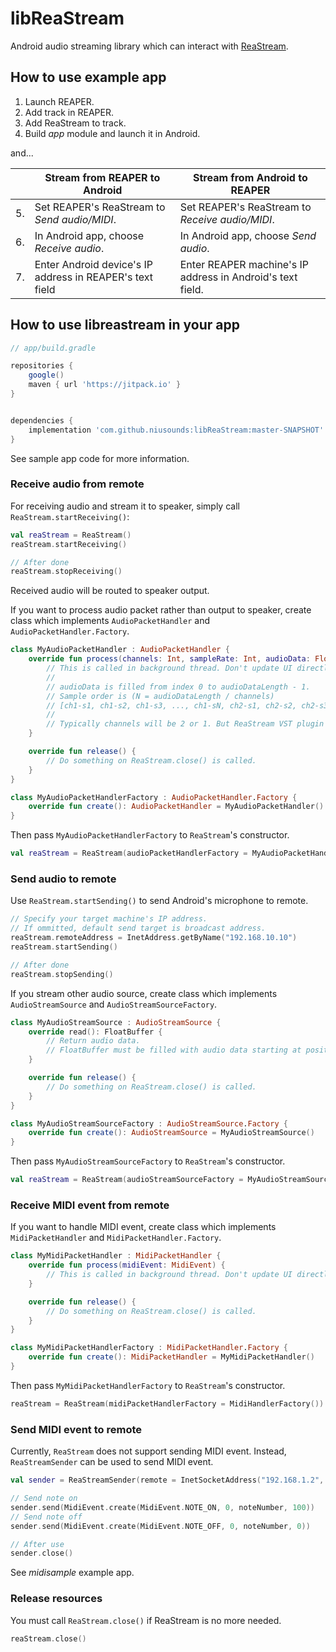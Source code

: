 # libReaStream

Android audio streaming library which can interact with [ReaStream](http://www.reaper.fm/reaplugs/).

## How to use example app

1. Launch REAPER.
2. Add track in REAPER.
3. Add ReaStream to track.
4. Build *app* module and launch it in Android.

and...

| | Stream from REAPER to Android | Stream from Android to REAPER |
| --- | --- | --- |
| 5. | Set REAPER's ReaStream to *Send audio/MIDI*. | Set REAPER's ReaStream to *Receive audio/MIDI*. |
| 6. | In Android app, choose *Receive audio*. | In Android app, choose *Send audio*. |
| 7. | Enter Android device's IP address in REAPER's text field | Enter REAPER machine's IP address in Android's text field.

## How to use libreastream in your app

```gradle
// app/build.gradle

repositories {
    google()
    maven { url 'https://jitpack.io' }
}


dependencies {
    implementation 'com.github.niusounds:libReaStream:master-SNAPSHOT' // Add this
}
```

See sample app code for more information.

### Receive audio from remote

For receiving audio and stream it to speaker, simply call `ReaStream.startReceiving()`:

```kotlin
val reaStream = ReaStream()
reaStream.startReceiving()

// After done
reaStream.stopReceiving()
```

Received audio will be routed to speaker output.

If you want to process audio packet rather than output to speaker, create class which implements `AudioPacketHandler` and `AudioPacketHandler.Factory`.

```kotlin
class MyAudioPacketHandler : AudioPacketHandler {
    override fun process(channels: Int, sampleRate: Int, audioData: FloatArray, audioDataLength: Int) {
        // This is called in background thread. Don't update UI directly here.
        //
        // audioData is filled from index 0 to audioDataLength - 1.
        // Sample order is (N = audioDataLength / channels)
        // [ch1-s1, ch1-s2, ch1-s3, ..., ch1-sN, ch2-s1, ch2-s2, ch2-s3, ..., ch2-sN]
        // 
        // Typically channels will be 2 or 1. But ReaStream VST plugin supports up to 8 channels.
    }

    override fun release() {
        // Do something on ReaStream.close() is called.
    }
}

class MyAudioPacketHandlerFactory : AudioPacketHandler.Factory {
    override fun create(): AudioPacketHandler = MyAudioPacketHandler()
}
```

Then pass `MyAudioPacketHandlerFactory` to `ReaStream`'s constructor.

```kotlin
val reaStream = ReaStream(audioPacketHandlerFactory = MyAudioPacketHandlerFactory())
```

### Send audio to remote

Use `ReaStream.startSending()` to send Android's microphone to remote.

```kotlin
// Specify your target machine's IP address.
// If ommitted, default send target is broadcast address.
reaStream.remoteAddress = InetAddress.getByName("192.168.10.10")
reaStream.startSending()

// After done
reaStream.stopSending()
```

If you stream other audio source, create class which implements `AudioStreamSource` and `AudioStreamSourceFactory`.

```kotlin
class MyAudioStreamSource : AudioStreamSource {
    override read(): FloatBuffer {
        // Return audio data.
        // FloatBuffer must be filled with audio data starting at position 0 and set valid audio data length to [FloatBuffer.limit].
    }

    override fun release() {
        // Do something on ReaStream.close() is called.
    }
}

class MyAudioStreamSourceFactory : AudioStreamSource.Factory {
    override fun create(): AudioStreamSource = MyAudioStreamSource()
}
```

Then pass `MyAudioStreamSourceFactory` to `ReaStream`'s constructor.

```kotlin
val reaStream = ReaStream(audioStreamSourceFactory = MyAudioStreamSourceFactory())
```

### Receive MIDI event from remote

If you want to handle MIDI event, create class which implements `MidiPacketHandler` and `MidiPacketHandler.Factory`.

```kotlin
class MyMidiPacketHandler : MidiPacketHandler {
    override fun process(midiEvent: MidiEvent) {
        // This is called in background thread. Don't update UI directly here.
    }

    override fun release() {
        // Do something on ReaStream.close() is called.
    }
}

class MyMidiPacketHandlerFactory : MidiPacketHandler.Factory {
    override fun create(): MidiPacketHandler = MyMidiPacketHandler()
}
```

Then pass `MyMidiPacketHandlerFactory` to `ReaStream`'s constructor.

```kotlin
reaStream = ReaStream(midiPacketHandlerFactory = MidiHandlerFactory())
```

### Send MIDI event to remote

Currently, `ReaStream` does not support sending MIDI event. Instead, `ReaStreamSender` can be used to send MIDI event.

```kotlin
val sender = ReaStreamSender(remote = InetSocketAddress("192.168.1.2", ReaStream.DEFAULT_PORT))

// Send note on
sender.send(MidiEvent.create(MidiEvent.NOTE_ON, 0, noteNumber, 100))
// Send note off
sender.send(MidiEvent.create(MidiEvent.NOTE_OFF, 0, noteNumber, 0))

// After use
sender.close()
```

See *midisample* example app.


### Release resources

You must call `ReaStream.close()` if ReaStream is no more needed.

```kotlin
reaStream.close()
```
